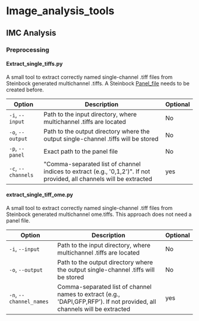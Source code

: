 # Image_analysis_tools

## IMC Analysis

### Preprocessing
#### Extract_single_tiffs.py
A small tool to extract correctly named single-channel .tiff files from Steinbock generated multichannel .tiffs. A Steinbock [Panel_file](https://bodenmillergroup.github.io/steinbock/latest/cli/preprocessing/) needs to be created before.

| Option          | Description                               | Optional |
|-----------------|-------------------------------------------|----------|
| `-i`, `--input`  | Path to the input directory, where multichannel .tiffs are located           | No      |
| `-o`, `--output` | Path to the output directory where the output single-channel .tiffs will be stored      | No      |
| `-p`, `--panel` | Exact path to the panel file   | No       |
| `-c`, `--channels` | "Comma-separated list of channel indices to extract (e.g., '0,1,2')". If not provided, all channels will be extracted | yes       |

#### extract_single_tiff_ome.py
A small tool to extract correctly named single-channel .tiff files from Steinbock generated multichannel ome.tiffs. This approach does not need a panel file.

| Option          | Description                               | Optional |
|-----------------|-------------------------------------------|----------|
| `-i`, `--input`  | Path to the input directory, where multichannel .tiffs are located           | No      |
| `-o`, `--output` | Path to the output directory where the output single-channel .tiffs will be stored      | No      |
| `-n`, `--channel_names` | Comma-separated list of channel names to extract (e.g., 'DAPI,GFP,RFP'). If not provided, all channels will be extracted  | yes       |
